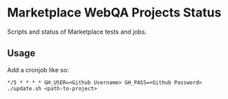# Marketplace WebQA Projects Status

Scripts and status of Marketplace tests and jobs.

## Usage

Add a cronjob like so:

```
*/5 * * * * GH_USER=<Github Username> GH_PASS=<Github Password> ./update.sh <path-to-project>
```
